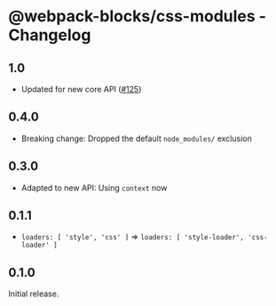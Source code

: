 # @webpack-blocks/css-modules - Changelog

## 1.0

- Updated for new core API ([#125](https://github.com/andywer/webpack-blocks/issues/125))

## 0.4.0

- Breaking change: Dropped the default `node_modules/` exclusion

## 0.3.0

- Adapted to new API: Using `context` now

## 0.1.1

- `loaders: [ 'style', 'css' ]` => `loaders: [ 'style-loader', 'css-loader' ]`

## 0.1.0

Initial release.

